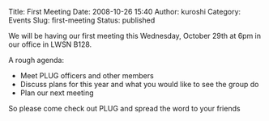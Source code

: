 Title: First Meeting
Date: 2008-10-26 15:40
Author: kuroshi
Category: Events
Slug: first-meeting
Status: published

We will be having our first meeting this Wednesday, October 29th at 6pm
in our office in LWSN B128.

A rough agenda:

-   Meet PLUG officers and other members
-   Discuss plans for this year and what you would like to see the group
    do
-   Plan our next meeting

<div>

So please come check out PLUG and spread the word to your friends

</div>

